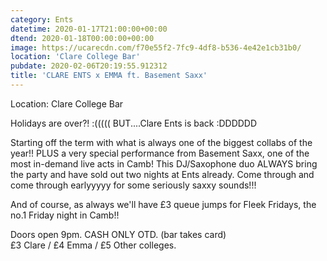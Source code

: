 ```yaml
---
category: Ents
datetime: 2020-01-17T21:00:00+00:00
dtend: 2020-01-18T00:00:00+00:00
image: https://ucarecdn.com/f70e55f2-7fc9-4df8-b536-4e42e1cb31b0/
location: 'Clare College Bar'
pubdate: 2020-02-06T20:19:55.912312
title: 'CLARE ENTS x EMMA ft. Basement Saxx'
---
```

Location: Clare College Bar

Holidays are over?! :((((( BUT....Clare Ents is back :DDDDDD   
  
Starting off the term with what is always one of the biggest collabs of the year!! PLUS a very special performance from Basement Saxx, one of the most in-demand live acts in Camb! This DJ/Saxophone duo ALWAYS bring the party and have sold out two nights at Ents already. Come through and come through earlyyyyy for some seriously saxxy sounds!!!  
  
And of course, as always we'll have £3 queue jumps for Fleek Fridays, the no.1 Friday night in Camb!!  
  
Doors open 9pm. CASH ONLY OTD. (bar takes card)  
£3 Clare / £4 Emma / £5 Other colleges.

